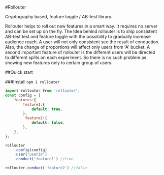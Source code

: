 #Rollouter

Cryptography based, feature toggle / AB-test library.

Rollouter helps to roll out new features in a smart way. It requires no server and can be set up on the fly.
The Idea behind rollouter is to ship consistent  AB-test test and feature toggle with the possibility to gradually increase audience reach.
A user will not only consistent see the result of conduction. Also, the change of proportions will affect only users from 'A' bucket.
A second important feature of rollouter is the different users will be directed to different splits on each experiment. 
So there is no such problem as showing new features only to certain group of users.

##Quick start

###Install
`
npm i rollouter
`

```js
import rollouter from 'rollouter';
const config = {
    features:{
        feature1:{
            default: true,
        },
         feature2:{
            default: false,
        },
    },
};

rollouter
    .config(config)
    .user('userId')
    .conduct('feature1') //true

rollouter.conduct('feature2') //false
```
